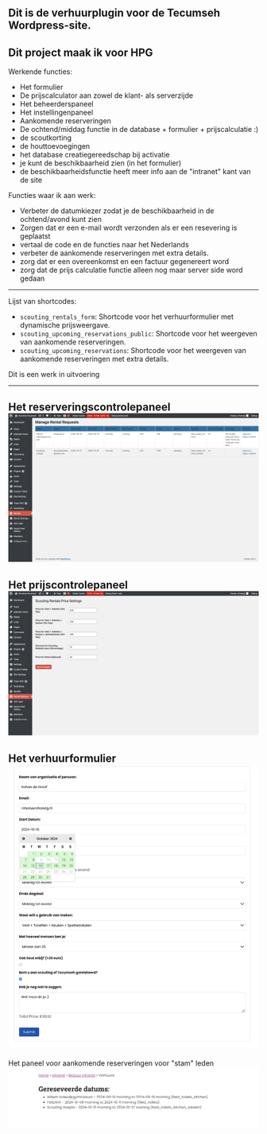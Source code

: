 Dit is de verhuurplugin voor de Tecumseh Wordpress-site.
---
Dit project maak ik voor HPG
---

Werkende functies:
- Het formulier
- De prijscalculator aan zowel de klant- als serverzijde
- Het beheerderspaneel
- Het instellingenpaneel
- Aankomende reserveringen
- De ochtend/middag functie in de database + formulier + prijscalculatie :)
- de scoutkorting
- de houttoevoegingen
- het database creatiegereedschap bij activatie
- je kunt de beschikbaarheid zien (in het formulier)
- de beschikbaarheidsfunctie heeft meer info aan de "intranet" kant van de site

Functies waar ik aan werk:
- Verbeter de datumkiezer zodat je de beschikbaarheid in de ochtend/avond kunt zien
- Zorgen dat er een e-mail wordt verzonden als er een resevering is geplaatst
- vertaal de code en de functies naar het Nederlands
- verbeter de aankomende reserveringen met extra details.
- zorg dat er een overeenkomst en een factuur gegenereert word
- zorg dat de prijs calculatie functie alleen nog maar server side word gedaan
---
Lijst van shortcodes:
- `scouting_rentals_form`: Shortcode voor het verhuurformulier met dynamische prijsweergave.
- `scouting_upcoming_reservations_public`: Shortcode voor het weergeven van aankomende reserveringen.
- `scouting_upcoming_reservations`: Shortcode voor het weergeven van aankomende reserveringen met extra details.

Dit is een werk in uitvoering

---
Het reserveringscontrolepaneel
![Afbeelding 1](readme%20fotos/1.png)
---
Het prijscontrolepaneel
![Afbeelding 2](readme%20fotos/2.png)
---
Het verhuurformulier
![Afbeelding 3](readme%20fotos/3.png)
---
Het paneel voor aankomende reserveringen voor "stam" leden
![Afbeelding 4](readme%20fotos/4.png)
